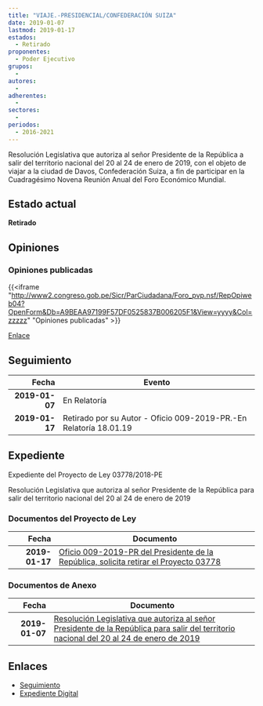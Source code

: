 ```yaml
---
title: "VIAJE.-PRESIDENCIAL/CONFEDERACIÓN SUIZA"
date: 2019-01-07
lastmod: 2019-01-17
estados: 
  - Retirado
proponentes: 
  - Poder Ejecutivo
grupos: 
  - 
autores: 
  - 
adherentes: 
  - 
sectores: 
  - 
periodos: 
  - 2016-2021
---
```


Resolución Legislativa que autoriza al señor Presidente de la República a salir del territorio nacional del 20 al 24 de enero de 2019, con el objeto de viajar a la ciudad de Davos, Confederación Suiza, a fin de participar en la Cuadragésimo Novena Reunión Anual del Foro Económico Mundial.


## Estado actual

**Retirado**

## Opiniones

### Opiniones publicadas

{{<iframe "http://www2.congreso.gob.pe/Sicr/ParCiudadana/Foro_pvp.nsf/RepOpiweb04?OpenForm&Db=A9BEAA97199F57DF0525837B006205F1&View=yyyy&Col=zzzzz" "Opiniones publicadas" >}}

[Enlace](http://www2.congreso.gob.pe/Sicr/ParCiudadana/Foro_pvp.nsf/RepOpiweb04?OpenForm&Db=A9BEAA97199F57DF0525837B006205F1&View=yyyy&Col=zzzzz)

## Seguimiento

| Fecha | Evento |
|------:|--------|
| **2019-01-07** | En Relatoría|
| **2019-01-17** | Retirado por su Autor - Oficio 009-2019-PR.-En Relatoría 18.01.19|


## Expediente

Expediente del Proyecto de Ley 03778/2018-PE

Resolución Legislativa que autoriza al señor Presidente de la República para salir del territorio nacional del 20 al 24 de enero de 2019


### Documentos del Proyecto de Ley

| Fecha | Documento |
|------:|--------|
| **2019-01-17** | [Oficio 009-2019-PR del Presidente de la República, solicita retirar el Proyecto 03778](http://www.leyes.congreso.gob.pe/Documentos/2016_2021/Oficios/Poder_Ejecutivo/OFICIO-009-2019-PR.pdf) |

### Documentos de Anexo

| Fecha | Documento |
|------:|--------|
| **2019-01-07** | [Resolución Legislativa que autoriza al señor Presidente de la República para salir del territorio nacional del 20 al 24 de enero de 2019](http://www.leyes.congreso.gob.pe/Documentos/2016_2021/Proyectos_de_Ley_y_de_Resoluciones_Legislativas/PL0377820190107.pdf) |

## Enlaces 

- [Seguimiento](http://www2.congreso.gob.pe/Sicr/TraDocEstProc/CLProLey2016.nsf/f7fff46988ca05b1052578e100829cc7/7781d4332cc3b00a0525837b0060d289?OpenDocument)
- [Expediente Digital](http://www2.congreso.gob.pe/Sicr/TraDocEstProc/CLProLey2016.nsf/f7fff46988ca05b1052578e100829cc7/7781d4332cc3b00a0525837b0060d289?OpenDocument&Click=05257FB7005EB655.eb71d0cf91d8294e05256cdf006b5706/$Body/0.1C6C)
